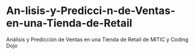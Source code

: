 # An-lisis-y-Predicci-n-de-Ventas-en-una-Tienda-de-Retail
Análisis y Predicción de Ventas en una Tienda de Retail de MITIC y Coding Dojo
